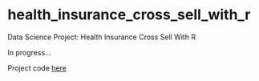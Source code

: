 # health_insurance_cross_sell_with_r
Data Science Project: Health Insurance Cross Sell With R

In progress...

Project code [here](https://rpubs.com/cleversonfdo/health_insurance_cross_sell)
